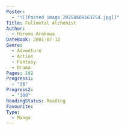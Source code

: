 ```yaml
---
Poster:
  - "![[Pasted image 20250609163754.jpg]]"
Title: Fullmetal Alchemist
Author:
  - Hiromu Arakawa
DateBook: 2001-07-12
Genre:
  - Adventure
  - Action
  - Fantasy
  - Drama
Pages: 192
Progress1:
  - "36"
Progress2:
  - "100"
ReadingStatus: Reading
Favourite: 
Type:
  - Manga
---
```


